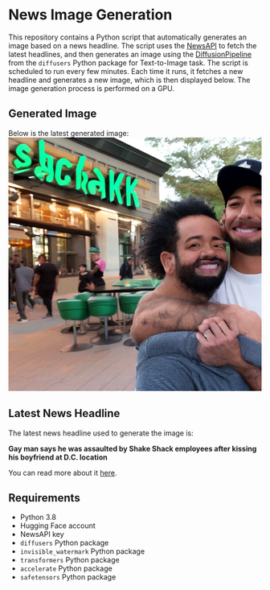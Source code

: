 # News Image Generation
This repository contains a Python script that automatically generates an image based on a news headline. The script uses the [NewsAPI](https://newsapi.org/) to fetch the latest headlines, and then generates an image using the [DiffusionPipeline](https://github.com/huggingface/diffusers) from the `diffusers` Python package for Text-to-Image task.
The script is scheduled to run every few minutes. Each time it runs, it fetches a new headline and generates a new image, which is then displayed below. The image generation process is performed on a GPU.

## Generated Image
Below is the latest generated image:
![Generated Image](image.png)

## Latest News Headline
The latest news headline used to generate the image is:

**Gay man says he was assaulted by Shake Shack employees after kissing his boyfriend at D.C. location**

You can read more about it [here](https://news.google.com/rss/articles/CBMivgFBVV95cUxNTGc1dkJXQ0pXbWYyWHAwdEIyTnprOHFYNmRiT0h2QmVwZVE3VDZIdzJzQ0FwUEF4T1JSSUxOV2xZZkVuMHpQdFoxcHVXdkM3Z05CU2diekpBWHVnX3psYU96MXdXWTZUeml0WlpmZThPbGV1Q0hYRlFXSkZpVnpoYlBDTHc3eWpfRERONjBFVkVfRlF3NzRhcG5UZ0sxV01PVzd5cnl2T0dWWV9VZkpSUExYdW1fWnBqci1aeXN30gFWQVVfeXFMTVYyOGxVYzZvZE12bzlfYTJaQVl2S1NMM1lkLXdYd0xENmQ5YkxkU2ZuMnAtb2dsaXFoRWRPQUJHV2ZqeW41UEdWY0Q1T0hfSE1LZmNXeHc?oc=5).

## Requirements
- Python 3.8
- Hugging Face account
- NewsAPI key
- `diffusers` Python package
- `invisible_watermark` Python package
- `transformers` Python package
- `accelerate` Python package
- `safetensors` Python package
